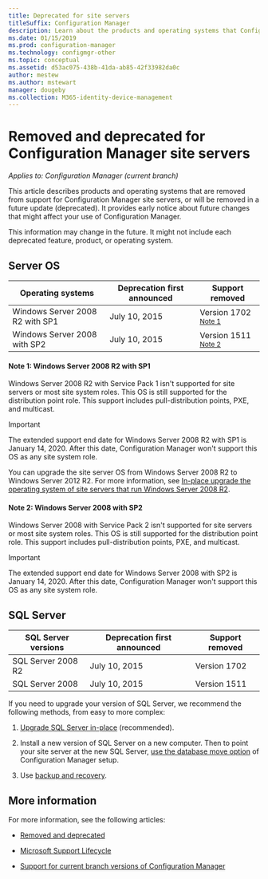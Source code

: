 ```yaml
---
title: Deprecated for site servers
titleSuffix: Configuration Manager
description: Learn about the products and operating systems that Configuration Manager no longer supports for site servers.
ms.date: 01/15/2019
ms.prod: configuration-manager
ms.technology: configmgr-other
ms.topic: conceptual
ms.assetid: d53ac075-438b-41da-ab85-42f33982da0c
author: mestew
ms.author: mstewart
manager: dougeby
ms.collection: M365-identity-device-management
---
```


# Removed and deprecated for Configuration Manager site servers

*Applies to: Configuration Manager (current branch)*

This article describes products and operating systems that are removed from support for Configuration Manager site servers, or will be removed in a future update (deprecated). It provides early notice about future changes that might affect your use of Configuration Manager.  

This information may change in the future. It might not include each deprecated feature, product, or operating system.  



## Server OS  

|**Operating systems**|**Deprecation first announced**|**Support removed** |  
|-|-|-| 
|Windows Server 2008 R2 with SP1|July 10, 2015| Version 1702 <sup>[Note 1](#bkmk_note1)</sup>| 
|Windows Server 2008 with SP2|July 10, 2015|Version 1511 <sup>[Note 2](#bkmk_note2)</sup>|  

#### <a name="bkmk_note1"></a> Note 1: Windows Server 2008 R2 with SP1
Windows Server 2008 R2 with Service Pack 1 isn't supported for site servers or most site system roles. This OS is still supported for the distribution point role. This support includes pull-distribution points, PXE, and multicast. 

> [!Important]  
> The extended support end date for Windows Server 2008 R2 with SP1 is January 14, 2020. After this date, Configuration Manager won't support this OS as any site system role. 

You can upgrade the site server OS from Windows Server 2008 R2 to Windows Server 2012 R2. For more information, see [In-place upgrade the operating system of site servers that run Windows Server 2008 R2](/sccm/core/servers/manage/upgrade-on-premises-infrastructure#BKMK_SupConfigUpgradeSiteSrv).  


#### <a name="bkmk_note2"></a> Note 2: Windows Server 2008 with SP2
Windows Server 2008 with Service Pack 2 isn't supported for site servers or most site system roles. This OS is still supported for the distribution point role. This support includes pull-distribution points, PXE, and multicast. 

> [!Important]  
> The extended support end date for Windows Server 2008 with SP2 is January 14, 2020. After this date, Configuration Manager won't support this OS as any site system role.  



## SQL Server   

|**SQL Server versions**|**Deprecation first announced**|**Support removed**|   
|-|-|-| 
|SQL Server 2008 R2|July 10, 2015|Version 1702| 
|SQL Server 2008|July 10, 2015|Version 1511|  


If you need to upgrade your version of SQL Server, we recommend the following methods, from easy to more complex:

1. [Upgrade SQL Server in-place](/sccm/core/servers/manage/upgrade-on-premises-infrastructure#BKMK_SupConfigUpgradeDBSrv) (recommended).  

2. Install a new version of SQL Server on a new computer. Then to point your site server at the new SQL Server, [use the database move option](/sccm/core/servers/manage/modify-your-infrastructure#bkmk_dbconfig) of Configuration Manager setup.  

3. Use [backup and recovery](/sccm/protect/understand/backup-and-recovery).  



## More information

For more information, see the following articles: 

- [Removed and deprecated](/sccm/core/plan-design/changes/deprecated/removed-and-deprecated)  

- [Microsoft Support Lifecycle](https://support.microsoft.com/lifecycle)  

- [Support for current branch versions of Configuration Manager](/sccm/core/servers/manage/current-branch-versions-supported)  

